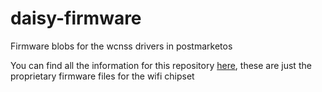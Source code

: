 # daisy-firmware
Firmware blobs for the wcnss drivers in postmarketos

You can find all the information for this repository [here](https://github.com/NotLugozzi/Xiaomi-daisy-pmOS), these are just the proprietary firmware files for the wifi chipset
